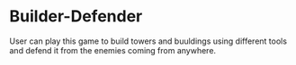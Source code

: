 # Builder-Defender
User can play this game to build towers and buuldings using different tools and defend it from the enemies coming from anywhere.
